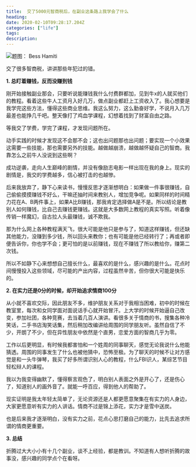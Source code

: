```yaml
---
title:  交了5000元智商税后，在副业这条路上我学会了什么
heading: 
date: 2020-02-10T09:28:17.204Z
categories: ["life"]
tags: 
description: 
---
```


![题图： Bess Hamiti](https://gitee.com/smile365/blogimg/raw/master/sxy91/1581391960460.png)

交了很多智商税，讲讲那些年犯过的错。

**1. 总盯着赚钱，反而没赚到钱**

刚开始接触副业那会，只要听说能赚钱我什么付费群都加，见到牛x的人就买他们的教程。看着这些牛人工资月入好几万，做点副业都赶上工资收入了。我心想要是我学完这些方法，懂得这些商业思维。我这么努力，这么勤奋好学，不说月入几万最差也能挣几千吧。整天像打了鸡血学课程，幻想着找到了财富自由之路。

等我交了学费，学完了课程，才发现问题所在。

动手实践的时候才发现这不会那不会；这也出问题那也出问题；要实现一个小效果这需要一些技能，那也需要另外的技能。越做越崩溃，越做越怀疑自己的智商。我靠怎么之前牛人没说到这些啊？

成功逆袭，走向人生巅峰的剧情，并没有像励志电影一样出现在我的身上。现实的剧情是，我交的学费越多，信心被打击的也越惨。

后来我放弃了，静下心来读书，慢慢反思才逐渐想明白：如果做一件事很赚钱，自己偷偷摸摸赚钱不好么，干嘛还抽时间来教别人，增加竞争呢。如果同样的时间精力花在A、B两件事上，如果A比B赚钱，那我肯定选择做A是不是。所以结论是教别人如何赚钱，比自己去赚钱更赚钱。这就是大多数网上教程的真实写照。听着像传销一样魔幻，自古拉人头最赚钱，诚不欺我。

那为什么网上各种教程满天飞，很大可能是他只是参与了，知道这样赚钱，但还缺其他能力，没赚到多少钱，所以回头来教你；也有可能是他已经转行了；再或者即便告诉你，你也学不会；更可怕的是以前赚钱，现在不赚钱了所以教给你，赚第二次钱。  

所以不如静下心来想想自己擅长什么，最喜欢的是什么，感兴趣的是什么。花点时间慢慢投入这些领域，尽可能的产出内容，过程虽然辛苦，但你很大可能是快乐的。


**2. 在实力还是0分的时候，却开始追求情商100分**

从小就不喜欢交际，因此朋友不多，维护朋友关系对于我相当困难，初中的时候在教室里，每次和女同学面对面说话手心就开始冒汗。上大学的时候开始逼自己改变，参加社团，各种竞赛，去当着几百人演讲。看很多关于情商的书，搜集各种冷笑话，二手书店淘笑话集，然后稍加改编讲给周围的同学朋友听。虽然自信了不少，开朗了不少，但在异性朋友中依然是个直男，恋爱方面的智商几乎为零。

工作以后更明显，有时候我都害怕和一个姓周的同事聊天，感觉无论我说什么他能猜透。周围的同事发生了什么也被他猜中，恐怖至极。为了聊天的时候不让对方感觉是和一头牛弹琴，我买了好多所谓识别人心的教程，什么FBI识人，某综艺节目轻松辩人的课程。

我以为我变得幽默了，懂得察言观色了，明白别人表面之外是开心了，还是伤心了，知道别人的画外音了。就能一呼百应，得到他人的帮助了。

现实证明是我太年轻太简单了，无论资源还是人都更愿意聚集在有实力的人身边，大家更愿意听有实力的人讲话。情商不过是锦上添花，实力才是雪中送炭。

也是后来我才逐渐明白，没有实力之前，花点心思打磨自己的能力，比先去追求所谓的情商更重要。

**3. 总结**

折腾过大大小小有十几个副业，谈不上经验，都是教训。不知道有人想听折腾的故事没，感兴趣的同学点个在看呀。
